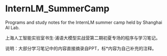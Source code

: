 # InternLM_SummerCamp
Programs and study notes for the InternLM summer camp held by Shanghai AI Lab.

上海人工智能实验室书生·浦语大模型实战营第二期初夏专场的程序与学习笔记。

说明：大部分学习笔记中的内容直接摘录自PPT，标*内容为自己补充的注释。
